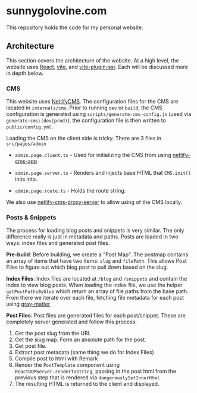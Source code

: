 # sunnygolovine.com

This repository holds the code for my personal website.

## Architecture

This section covers the architecture of the website. At a high level, the website uses [React](https://reactjs.org/), [vite](https://vitejs.dev/), and [vite-plugin-ssr](https://vite-plugin-ssr.com/). Each will be discussed more in depth below.

### CMS

This website uses [NetlifyCMS](https://www.netlifycms.org/). The configuration files for the CMS are located in `internals/cms`. Prior to running `dev` or `build`, the CMS configuration is generated using `scripts/generate-cms-config.js` (used via `generate:cms:(dev|prod)`), the configuration file is then written to `public/config.yml`.

Loading the CMS on the client side is tricky. There are 3 files in `src/pages/admin`

- `admin.page.client.ts` - Used for initializing the CMS from using [netlify-cms-app](https://www.npmjs.com/package/netlify-cms-app)

- `admin.page.server.ts` - Renders and injects base HTML that `CMS.init()` inits into.

- `admin.page.route.ts` - Holds the route string.

We also use [netlify-cms-proxy-server](https://www.npmjs.com/package/netlify-cms-proxy-server) to allow using of the CMS locally.

### Posts & Snippets

The process for loading blog posts and snippets is very similar. The only difference really is just in metadata and paths. Posts are loaded in two ways: index files and generated post files.

**Pre-build**: Before building, we create a "Post Map". The postmap contains an array of items that have two items: `slug` and `filePath`. This allows Post Files to figure out which blog post to pull down based on the slug.

**Index Files**: Index files are located at `/blog` and `/snippets` and contain the index to view blog posts. When loading the index file, we use the helper `getPostPathsByGlob` which return an array of file paths from the base path. From there we iterate over each file, fetching file metadata for each post using [gray-matter]()

**Post Files**: Post files are generated files for each post/snippet. These are completely server generated and follow this process:

1. Get the post slug from the URL
2. Get the slug map. Form an absolute path for the post.
3. Get post file.
4. Extract post metadata (same thing we do for Index Files)
5. Compile post to html with Remark
6. Render the `PostTemplate` component using `ReactDOMServer.renderToString`, passing in the post html from the previous step that is rendered via `dangerouslySetInnerHtml`
7. The resulting HTML is returned to the client and displayed.

